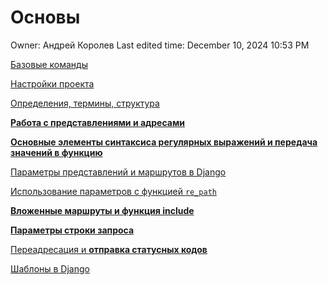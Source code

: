 # Основы

Owner: Андрей Королев
Last edited time: December 10, 2024 10:53 PM

[Базовые команды](%D0%9E%D1%81%D0%BD%D0%BE%D0%B2%D1%8B%201511dd2d7a1e8095a821e0cf2ea43bcd/%D0%91%D0%B0%D0%B7%D0%BE%D0%B2%D1%8B%D0%B5%20%D0%BA%D0%BE%D0%BC%D0%B0%D0%BD%D0%B4%D1%8B%201501dd2d7a1e8008beffe570eb9fea83.md)

[Настройки проекта](%D0%9E%D1%81%D0%BD%D0%BE%D0%B2%D1%8B%201511dd2d7a1e8095a821e0cf2ea43bcd/%D0%9D%D0%B0%D1%81%D1%82%D1%80%D0%BE%D0%B8%CC%86%D0%BA%D0%B8%20%D0%BF%D1%80%D0%BE%D0%B5%D0%BA%D1%82%D0%B0%201501dd2d7a1e809d8ce5cc4ba87ecfae.md)

[Определения, термины, структура](%D0%9E%D1%81%D0%BD%D0%BE%D0%B2%D1%8B%201511dd2d7a1e8095a821e0cf2ea43bcd/%D0%9E%D0%BF%D1%80%D0%B5%D0%B4%D0%B5%D0%BB%D0%B5%D0%BD%D0%B8%D1%8F,%20%D1%82%D0%B5%D1%80%D0%BC%D0%B8%D0%BD%D1%8B,%20%D1%81%D1%82%D1%80%D1%83%D0%BA%D1%82%D1%83%D1%80%D0%B0%201501dd2d7a1e804a9c18e10b37af70d2.md)

[**Работа с представлениями и адресами**](%D0%9E%D1%81%D0%BD%D0%BE%D0%B2%D1%8B%201511dd2d7a1e8095a821e0cf2ea43bcd/%D0%A0%D0%B0%D0%B1%D0%BE%D1%82%D0%B0%20%D1%81%20%D0%BF%D1%80%D0%B5%D0%B4%D1%81%D1%82%D0%B0%D0%B2%D0%BB%D0%B5%D0%BD%D0%B8%D1%8F%D0%BC%D0%B8%20%D0%B8%20%D0%B0%D0%B4%D1%80%D0%B5%D1%81%D0%B0%D0%BC%D0%B8%201501dd2d7a1e806ca8e3ee8eccc0a348.md)

[**Основные элементы синтаксиса регулярных выражений и передача значений в функцию**](%D0%9E%D1%81%D0%BD%D0%BE%D0%B2%D1%8B%201511dd2d7a1e8095a821e0cf2ea43bcd/%D0%9E%D1%81%D0%BD%D0%BE%D0%B2%D0%BD%D1%8B%D0%B5%20%D1%8D%D0%BB%D0%B5%D0%BC%D0%B5%D0%BD%D1%82%D1%8B%20%D1%81%D0%B8%D0%BD%D1%82%D0%B0%D0%BA%D1%81%D0%B8%D1%81%D0%B0%20%D1%80%D0%B5%D0%B3%D1%83%D0%BB%D1%8F%D1%80%D0%BD%D1%8B%D1%85%20%D0%B2%D1%8B%D1%80%D0%B0%D0%B6%D0%B5%D0%BD%D0%B8%D0%B8%CC%86%201511dd2d7a1e80188c07e24608b0d9a6.md)

[Параметры представлений и маршрутов в Django](%D0%9E%D1%81%D0%BD%D0%BE%D0%B2%D1%8B%201511dd2d7a1e8095a821e0cf2ea43bcd/%D0%9F%D0%B0%D1%80%D0%B0%D0%BC%D0%B5%D1%82%D1%80%D1%8B%20%D0%BF%D1%80%D0%B5%D0%B4%D1%81%D1%82%D0%B0%D0%B2%D0%BB%D0%B5%D0%BD%D0%B8%D0%B8%CC%86%20%D0%B8%20%D0%BC%D0%B0%D1%80%D1%88%D1%80%D1%83%D1%82%D0%BE%D0%B2%20%D0%B2%20Django%201511dd2d7a1e805aaa28c931cd992ed2.md)

[
Использование параметров с функцией `re_path`](%D0%9E%D1%81%D0%BD%D0%BE%D0%B2%D1%8B%201511dd2d7a1e8095a821e0cf2ea43bcd/%D0%98%D1%81%D0%BF%D0%BE%D0%BB%D1%8C%D0%B7%D0%BE%D0%B2%D0%B0%D0%BD%D0%B8%D0%B5%20%D0%BF%D0%B0%D1%80%D0%B0%D0%BC%D0%B5%D1%82%D1%80%D0%BE%D0%B2%20%D1%81%20%D1%84%D1%83%D0%BD%D0%BA%D1%86%D0%B8%D0%B5%D0%B8%CC%86%20re_path%201511dd2d7a1e80f7a930fb66553c43c6.md)

[**Вложенные маршруты и функция include**](%D0%9E%D1%81%D0%BD%D0%BE%D0%B2%D1%8B%201511dd2d7a1e8095a821e0cf2ea43bcd/%D0%92%D0%BB%D0%BE%D0%B6%D0%B5%D0%BD%D0%BD%D1%8B%D0%B5%20%D0%BC%D0%B0%D1%80%D1%88%D1%80%D1%83%D1%82%D1%8B%20%D0%B8%20%D1%84%D1%83%D0%BD%D0%BA%D1%86%D0%B8%D1%8F%20include%201531dd2d7a1e80a39470f7d2c5752aab.md)

[**Параметры строки запроса**](%D0%9E%D1%81%D0%BD%D0%BE%D0%B2%D1%8B%201511dd2d7a1e8095a821e0cf2ea43bcd/%D0%9F%D0%B0%D1%80%D0%B0%D0%BC%D0%B5%D1%82%D1%80%D1%8B%20%D1%81%D1%82%D1%80%D0%BE%D0%BA%D0%B8%20%D0%B7%D0%B0%D0%BF%D1%80%D0%BE%D1%81%D0%B0%201531dd2d7a1e80499bacc1193c6310b5.md)

[Переадресация и **отправка статусных кодов**](%D0%9E%D1%81%D0%BD%D0%BE%D0%B2%D1%8B%201511dd2d7a1e8095a821e0cf2ea43bcd/%D0%9F%D0%B5%D1%80%D0%B5%D0%B0%D0%B4%D1%80%D0%B5%D1%81%D0%B0%D1%86%D0%B8%D1%8F%20%D0%B8%20%D0%BE%D1%82%D0%BF%D1%80%D0%B0%D0%B2%D0%BA%D0%B0%20%D1%81%D1%82%D0%B0%D1%82%D1%83%D1%81%D0%BD%D1%8B%D1%85%20%D0%BA%D0%BE%D0%B4%D0%BE%D0%B2%201561dd2d7a1e80628fb0ddace227fb08.md)

[Шаблоны в Django](%D0%9E%D1%81%D0%BD%D0%BE%D0%B2%D1%8B%201511dd2d7a1e8095a821e0cf2ea43bcd/%D0%A8%D0%B0%D0%B1%D0%BB%D0%BE%D0%BD%D1%8B%20%D0%B2%20Django%201561dd2d7a1e80ba99ebda798f40ab4a.md)